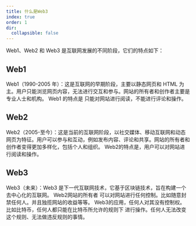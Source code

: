 ```yaml
---
title: 什么是Web3
index: true
order: 1
dir:
  collapsible: false
---
```



Web1、Web2 和 Web3 是互联网发展的不同阶段，它们的特点如下：

## Web1
Web1（1990-2005 年）：这是互联网的早期阶段，主要以静态网页和 HTML 为主。用户只能浏览网页内容，无法进行交互和参与。网站的所有者和创作者主要是专业人士和机构。
Web1 的特点是 只能对网站进行阅读，不能进行评论和操作。

## Web2
Web2（2005-至今）：这是当前的互联网阶段，以社交媒体、移动互联网和动态网页为特征。用户可以参与和互动，例如发布内容、评论和共享。网站的所有者和创作者变得更加多样化，包括个人和组织。
Web2的特点是，用户可以对网站进行阅读和操作。

## Web3

Web3（未来）：Web3 是下一代互联网技术，它基于区块链技术，旨在构建一个去中心化的互联网。
Web2网站的所有者 可以对网站进行任何控制。比如随意封禁任何人。并且独揽网站的收益等等。
Web3的应用，任何人对其没有控制权。比如比特币，任何人都只能在比特币所允许的规则下 进行操作。任何人无法改变这个规则、无法做违反规则的事情。
